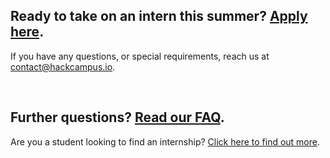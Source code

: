 ## Ready to take on an intern this summer? <a href="https://docs.google.com/a/hackcampus.io/forms/d/e/1FAIpQLSdBtFODXHpW1h9SbyGPKW5fETRoABvzRYzfVG1woVNck1OSNQ/viewform" target="_blank">Apply here</a>.

If you have any questions, or special requirements, reach us at [contact@hackcampus.io](mailto:contact@hackcampus.io).

<br>

## Further questions? [Read our FAQ](TODO).

Are you a student looking to find an internship? [Click here to find out more](/students).
